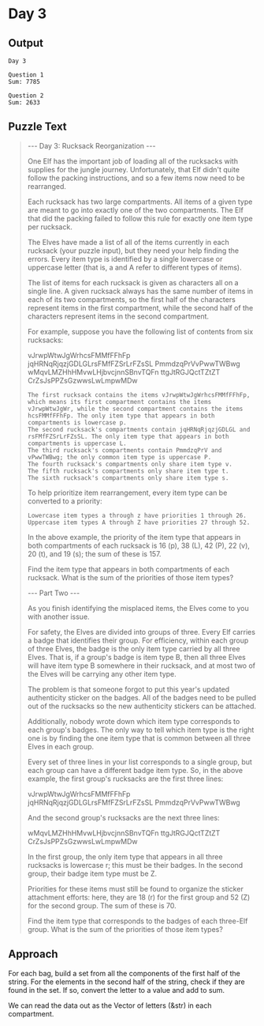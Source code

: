 # Day 3

## Output

```
Day 3

Question 1
Sum: 7785

Question 2
Sum: 2633
```

## Puzzle Text

> --- Day 3: Rucksack Reorganization ---
> 
> One Elf has the important job of loading all of the rucksacks with supplies for the jungle journey. Unfortunately, that Elf didn't quite follow the packing instructions, and so a few items now need to be rearranged.
> 
> Each rucksack has two large compartments. All items of a given type are meant to go into exactly one of the two compartments. The Elf that did the packing failed to follow this rule for exactly one item type per rucksack.
> 
> The Elves have made a list of all of the items currently in each rucksack (your puzzle input), but they need your help finding the errors. Every item type is identified by a single lowercase or uppercase letter (that is, a and A refer to different types of items).
> 
> The list of items for each rucksack is given as characters all on a single line. A given rucksack always has the same number of items in each of its two compartments, so the first half of the characters represent items in the first compartment, while the second half of the characters represent items in the second compartment.
> 
> For example, suppose you have the following list of contents from six rucksacks:
> 
> vJrwpWtwJgWrhcsFMMfFFhFp
> jqHRNqRjqzjGDLGLrsFMfFZSrLrFZsSL
> PmmdzqPrVvPwwTWBwg
> wMqvLMZHhHMvwLHjbvcjnnSBnvTQFn
> ttgJtRGJQctTZtZT
> CrZsJsPPZsGzwwsLwLmpwMDw
> 
>     The first rucksack contains the items vJrwpWtwJgWrhcsFMMfFFhFp, which means its first compartment contains the items vJrwpWtwJgWr, while the second compartment contains the items hcsFMMfFFhFp. The only item type that appears in both compartments is lowercase p.
>     The second rucksack's compartments contain jqHRNqRjqzjGDLGL and rsFMfFZSrLrFZsSL. The only item type that appears in both compartments is uppercase L.
>     The third rucksack's compartments contain PmmdzqPrV and vPwwTWBwg; the only common item type is uppercase P.
>     The fourth rucksack's compartments only share item type v.
>     The fifth rucksack's compartments only share item type t.
>     The sixth rucksack's compartments only share item type s.
> 
> To help prioritize item rearrangement, every item type can be converted to a priority:
> 
>     Lowercase item types a through z have priorities 1 through 26.
>     Uppercase item types A through Z have priorities 27 through 52.
> 
> In the above example, the priority of the item type that appears in both compartments of each rucksack is 16 (p), 38 (L), 42 (P), 22 (v), 20 (t), and 19 (s); the sum of these is 157.
> 
> Find the item type that appears in both compartments of each rucksack. What is the sum of the priorities of those item types?
>
> --- Part Two ---
> 
> As you finish identifying the misplaced items, the Elves come to you with another issue.
> 
> For safety, the Elves are divided into groups of three. Every Elf carries a badge that identifies their group. For efficiency, within each group of three Elves, the badge is the only item type carried by all three Elves. That is, if a group's badge is item type B, then all three Elves will have item type B somewhere in their rucksack, and at most two of the Elves will be carrying any other item type.
> 
> The problem is that someone forgot to put this year's updated authenticity sticker on the badges. All of the badges need to be pulled out of the rucksacks so the new authenticity stickers can be attached.
> 
> Additionally, nobody wrote down which item type corresponds to each group's badges. The only way to tell which item type is the right one is by finding the one item type that is common between all three Elves in each group.
> 
> Every set of three lines in your list corresponds to a single group, but each group can have a different badge item type. So, in the above example, the first group's rucksacks are the first three lines:
> 
> vJrwpWtwJgWrhcsFMMfFFhFp
> jqHRNqRjqzjGDLGLrsFMfFZSrLrFZsSL
> PmmdzqPrVvPwwTWBwg
> 
> And the second group's rucksacks are the next three lines:
> 
> wMqvLMZHhHMvwLHjbvcjnnSBnvTQFn
> ttgJtRGJQctTZtZT
> CrZsJsPPZsGzwwsLwLmpwMDw
> 
> In the first group, the only item type that appears in all three rucksacks is lowercase r; this must be their badges. In the second group, their badge item type must be Z.
> 
> Priorities for these items must still be found to organize the sticker attachment efforts: here, they are 18 (r) for the first group and 52 (Z) for the second group. The sum of these is 70.
> 
> Find the item type that corresponds to the badges of each three-Elf group. What is the sum of the priorities of those item types?

## Approach

For each bag, build a set from all the components of the first half of the string. For the elements in the second half of the string, check if they are found in the set. If so, convert the letter to a value and add to sum.

We can read the data out as the Vector of letters (&str) in each compartment.
